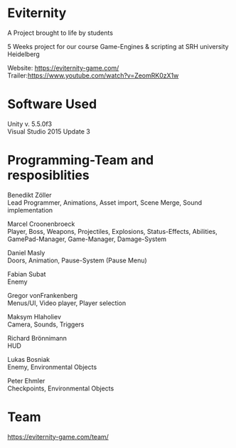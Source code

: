 # Eviternity     
A Project brought to life by students     
    
5 Weeks project for our course Game-Engines & scripting at SRH university Heidelberg    
    
Website: https://eviternity-game.com/    
Trailer:https://www.youtube.com/watch?v=ZeomRK0zX1w    
    
# Software Used
Unity v.  5.5.0f3     
Visual Studio 2015  Update 3     
    
# Programming-Team and resposiblities
Benedikt Zöller    
Lead Programmer, Animations, Asset import, Scene Merge, Sound implementation     
     
Marcel Croonenbroeck    
Player, Boss, Weapons, Projectiles, Explosions, Status-Effects, Abilities, GamePad-Manager, Game-Manager, Damage-System      
     
Daniel Masly    
Doors, Animation, Pause-System (Pause Menu)     
    
Fabian Subat    
Enemy     
     
Gregor vonFrankenberg    
Menus/UI, Video player, Player selection       
    
Maksym Hlaholiev     
Camera, Sounds, Triggers    
    
Richard Brönnimann        
HUD    
    
Lukas Bosniak    
Enemy, Environmental Objects    
    
Peter Ehmler       
Checkpoints, Environmental Objects   
      
# Team     

https://eviternity-game.com/team/

